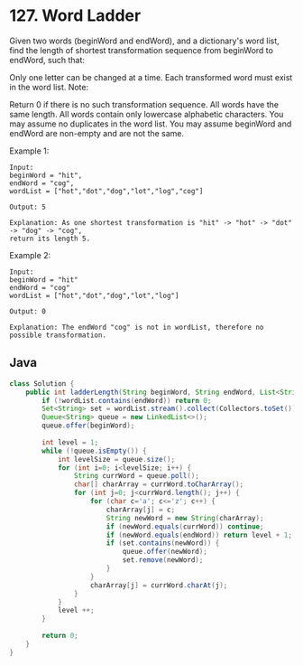 # 127. Word Ladder

Given two words (beginWord and endWord), and a dictionary's word list, find the length of shortest transformation sequence from beginWord to endWord, such that:

Only one letter can be changed at a time.
Each transformed word must exist in the word list.
Note:

Return 0 if there is no such transformation sequence.
All words have the same length.
All words contain only lowercase alphabetic characters.
You may assume no duplicates in the word list.
You may assume beginWord and endWord are non-empty and are not the same.

Example 1:
```
Input:
beginWord = "hit",
endWord = "cog",
wordList = ["hot","dot","dog","lot","log","cog"]

Output: 5

Explanation: As one shortest transformation is "hit" -> "hot" -> "dot" -> "dog" -> "cog",
return its length 5.
```

Example 2:
```
Input:
beginWord = "hit"
endWord = "cog"
wordList = ["hot","dot","dog","lot","log"]

Output: 0

Explanation: The endWord "cog" is not in wordList, therefore no possible transformation.
```

## Java
```java
class Solution {
    public int ladderLength(String beginWord, String endWord, List<String> wordList) {
        if (!wordList.contains(endWord)) return 0;
        Set<String> set = wordList.stream().collect(Collectors.toSet());
        Queue<String> queue = new LinkedList<>();
        queue.offer(beginWord);
        
        int level = 1;
        while (!queue.isEmpty()) {
            int levelSize = queue.size();
            for (int i=0; i<levelSize; i++) {
                String currWord = queue.poll();
                char[] charArray = currWord.toCharArray();
                for (int j=0; j<currWord.length(); j++) {
                    for (char c='a'; c<='z'; c++) {
                        charArray[j] = c;
                        String newWord = new String(charArray);
                        if (newWord.equals(currWord)) continue;
                        if (newWord.equals(endWord)) return level + 1;
                        if (set.contains(newWord)) {
                            queue.offer(newWord);
                            set.remove(newWord);
                        }
                    }
                    charArray[j] = currWord.charAt(j);
                }
            }
            level ++;
        }
        
        return 0;
    }
}
```
